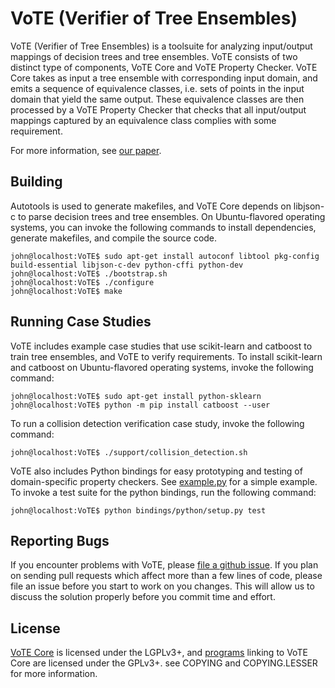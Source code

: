 # VoTE (Verifier of Tree Ensembles)
VoTE (Verifier of Tree Ensembles) is a toolsuite for analyzing input/output
mappings of decision trees and tree ensembles. VoTE consists of two distinct
type of components, VoTE Core and VoTE Property Checker. VoTE Core takes as
input a tree ensemble with corresponding input domain, and emits a sequence of
equivalence classes, i.e. sets of points in the input domain that yield the
same output. These equivalence classes are then processed by a VoTE Property
Checker that checks that all input/output mappings captured by an equivalence
class complies with some requirement.

For more information, see
[our paper](http://arxiv.org/abs/1905.04194).

## Building
Autotools is used to generate makefiles, and VoTE Core depends on libjson-c to
parse decision trees and tree ensembles. On Ubuntu-flavored operating systems,
you can invoke the following commands to install dependencies, generate
makefiles, and compile the source code.
```console
john@localhost:VoTE$ sudo apt-get install autoconf libtool pkg-config build-essential libjson-c-dev python-cffi python-dev
john@localhost:VoTE$ ./bootstrap.sh
john@localhost:VoTE$ ./configure
john@localhost:VoTE$ make
```

## Running Case Studies
VoTE includes example case studies that use scikit-learn and catboost to train
tree ensembles, and VoTE to verify requirements. To install scikit-learn and
catboost on Ubuntu-flavored operating systems, invoke the following command:
```console
john@localhost:VoTE$ sudo apt-get install python-sklearn
john@localhost:VoTE$ python -m pip install catboost --user
```

To run a collision detection verification case study, invoke the following
command:
```console
john@localhost:VoTE$ ./support/collision_detection.sh
```

VoTE also includes Python bindings for easy prototyping and testing of
domain-specific property checkers. See [example.py](bindings/python/example.py)
for a simple example. To invoke a test suite for the python bindings, run the
following command:
```console
john@localhost:VoTE$ python bindings/python/setup.py test
```

## Reporting Bugs
If you encounter problems with VoTE, please 
[file a github issue](https://github.com/john-tornblom/vote/issues/new). 
If you plan on sending pull requests which affect more than a few lines of code, 
please file an issue before you start to work on you changes. This will allow us
to discuss the solution properly before you commit time and effort.

## License
[VoTE Core](lib) is licensed under the LGPLv3+, and [programs](src) linking to
VoTE Core are licensed under the GPLv3+. see COPYING and COPYING.LESSER for more
information.
